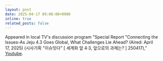 ```yaml
---
layout: post
date: 2025-04-17 09:00:00+0900
inline: true
related_posts: false
---
```


Appeared in local TV's discussion program "Special Report "Connecting the Issues-As Jeju 4.3 Goes Global, What Challenges Lie Ahead? (Aired: April 17, 2025) (시사기획 "이슈잇다" [ 세계화 앞 4·3, 앞으로의 과제는? ] 250417)," <a href="https://www.youtube.com/watch?v=sBVYVbrHQNY">Youtube</a>. 
